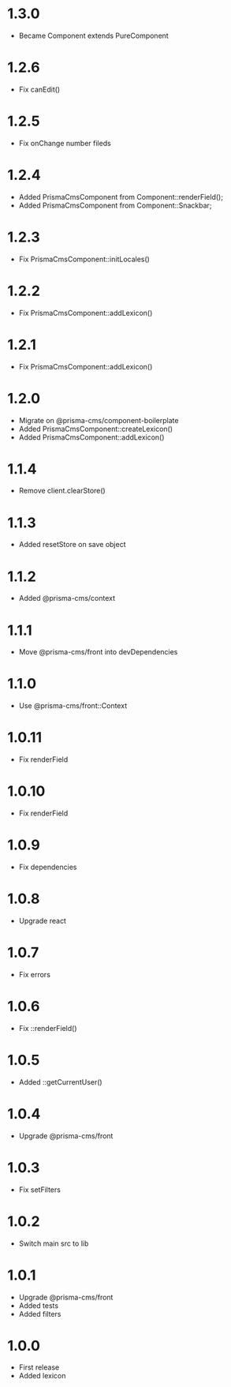 1.3.0
=================================
- Became Component extends PureComponent

1.2.6
=================================
- Fix canEdit()

1.2.5
=================================
- Fix onChange number fileds

1.2.4
=================================
- Added PrismaCmsComponent from Component::renderField();
- Added PrismaCmsComponent from Component::Snackbar;

1.2.3
=================================
- Fix PrismaCmsComponent::initLocales()

1.2.2
=================================
- Fix PrismaCmsComponent::addLexicon()

1.2.1
=================================
- Fix PrismaCmsComponent::addLexicon()

1.2.0
=================================
- Migrate on @prisma-cms/component-boilerplate
- Added PrismaCmsComponent::createLexicon()
- Added PrismaCmsComponent::addLexicon()

1.1.4
=================================
- Remove client.clearStore()

1.1.3
=================================
- Added resetStore on save object

1.1.2
=================================
- Added @prisma-cms/context

1.1.1
=================================
- Move @prisma-cms/front into devDependencies

1.1.0
=================================
- Use @prisma-cms/front::Context

1.0.11
=================================
- Fix renderField

1.0.10
=================================
- Fix renderField

1.0.9
=================================
- Fix dependencies

1.0.8
=================================
- Upgrade react

1.0.7
=================================
- Fix errors

1.0.6
=================================
- Fix ::renderField()

1.0.5
=================================
- Added ::getCurrentUser()

1.0.4
=================================
- Upgrade @prisma-cms/front

1.0.3
=================================
- Fix setFilters

1.0.2
=================================
- Switch main src to lib

1.0.1
=================================
- Upgrade @prisma-cms/front
- Added tests
- Added filters

1.0.0
=================================
- First release
- Added lexicon
